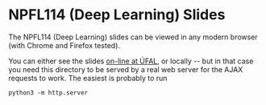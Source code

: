 # NPFL114 (Deep Learning) Slides

The NPFL114 (Deep Learning) slides can be viewed in any modern browser (with
Chrome and Firefox tested).

You can either see the slides
[on-line at ÚFAL](http://ufal.mff.cuni.cz/~straka/courses/npfl114/1718/slides/),
or locally -- but in that case you need this directory to be served by a real
web server for the AJAX requests to work. The easiest is probably to run
```
python3 -m http.server
```
